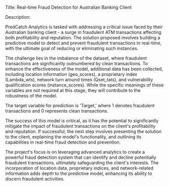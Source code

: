 Title: Real-time Fraud Detection for Australian Banking Client

Description:

PredCatch Analytics is tasked with addressing a critical issue faced by their Australian banking client - a surge in fraudulent ATM transactions affecting both profitability and reputation. The solution proposed involves building a predictive model to detect and prevent fraudulent transactions in real-time, with the ultimate goal of reducing or eliminating such instances.

The challenge lies in the imbalance of the dataset, where fraudulent transactions are significantly outnumbered by clean transactions. To enhance the effectiveness of the model, additional data has been collected, including location information (geo_scores), a proprietary index (Lambda_wts), network turn around times (Qset_tats), and vulnerability qualification scores (instance_scores). While the specific meanings of these variables are not required at this stage, they will contribute to the robustness of the model.

The target variable for prediction is 'Target,' where 1 denotes fraudulent transactions and 0 represents clean transactions.

The success of this model is critical, as it has the potential to significantly mitigate the impact of fraudulent transactions on the client's profitability and reputation. If successful, the next step involves presenting the solution to the client, explaining the model's functionality, and outlining its capabilities in real-time fraud detection and prevention.

The project's focus is on leveraging advanced analytics to create a powerful fraud detection system that can identify and decline potentially fraudulent transactions, ultimately safeguarding the client's interests. The incorporation of location data, proprietary indices, and network-related information adds depth to the predictive model, enhancing its ability to discern fraudulent activities.
